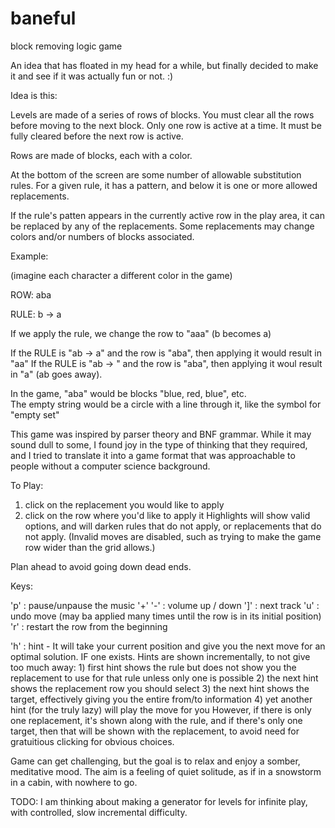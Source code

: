 # baneful
block removing logic game

An idea that has floated in my head for a while, but finally decided to make it and see if it was actually fun or not.  :)

Idea is this:

Levels are made of a series of rows of blocks.
You must clear all the rows before moving to the next block.
Only one row is active at a time.  It must be fully cleared before the next row is active.

Rows are made of blocks, each with a color.

At the bottom of the screen are some number of allowable substitution rules.
For a given rule, it has a pattern, and below it is one or more allowed replacements.

If the rule's patten appears in the currently active row in the play area, it can be
replaced by any of the replacements.  Some replacements may change colors and/or numbers
of blocks associated.

Example:

(imagine each character a different color in the game)

ROW: aba

RULE: b -> a

If we apply the rule, we change the row to "aaa"  (b becomes a)

If the RULE is "ab -> a" and the row is "aba", then applying it would result in "aa"
If the RULE is "ab -> " and the row is "aba", then applying it woul result in "a" (ab goes away).

In the game, "aba" would be blocks "blue, red, blue", etc.  
The empty string would be a circle with a line through it, like the symbol for "empty set"


This game was inspired by parser theory and BNF grammar.  While it may sound dull to some, I found
joy in the type of thinking that they required, and I tried to translate it into a game format that
was approachable to people without a computer science background.


To Play:

1) click on the replacement you would like to apply
2) click on the row where you'd like to apply it
Highlights will show valid options, and will darken rules that do not apply, or replacements that do not apply.
(Invalid moves are disabled, such as trying to make the game row wider than the grid allows.)

Plan ahead to avoid going down dead ends.

Keys:

'p' : pause/unpause the music
'+' '-' : volume up / down
']' : next track
'u' : undo move (may ba applied many times until the row is in its initial position)
'r' : restart the row from the beginning

'h' : hint - It will take your current position and give you the next move for an optimal solution.
      IF one exists.  Hints are shown incrementally, to not give too much away:
      1) first hint shows the rule but does not show you the replacement to use for that rule
         unless only one is possible
      2) the next hint shows the replacement row you should select
      3) the next hint shows the target, effectively giving you the entire from/to information
      4) yet another hint (for the truly lazy) will play the move for you
      However, if there is only one replacement, it's shown along with the rule, and if there's only one
      target, then that will be shown with the replacement, to avoid need for gratuitious clicking for 
      obvious choices.


Game can get challenging, but the goal is to relax and enjoy a somber, meditative mood.  The aim is a feeling
of quiet solitude, as if in a snowstorm in a cabin, with nowhere to go.

TODO:
I am thinking about making a generator for levels for infinite play, with controlled, slow incremental difficulty.
